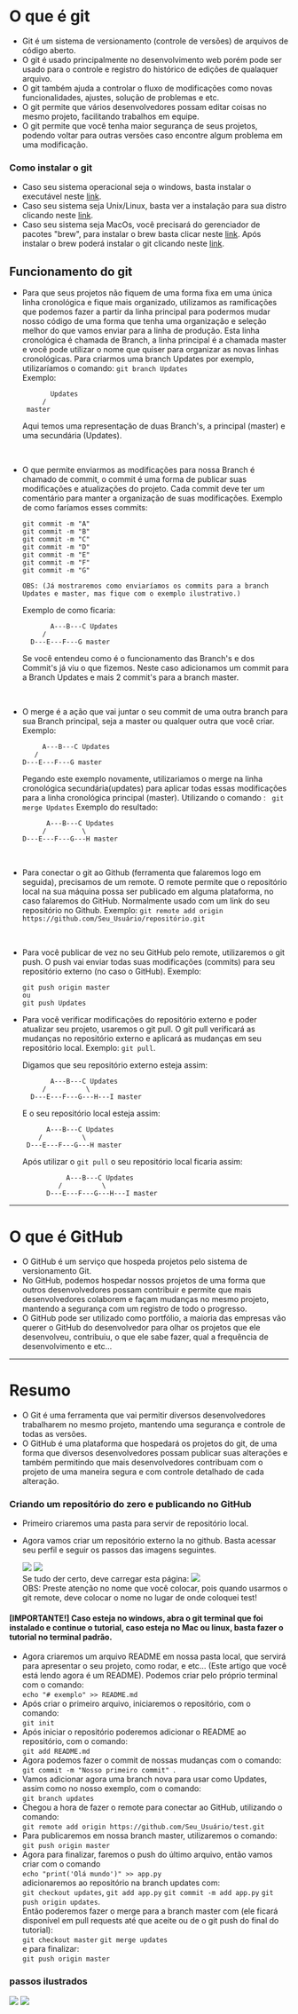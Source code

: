 # O que é git
* Git é um sistema de versionamento (controle de versões) de arquivos de código aberto.
* O git é usado principalmente no desenvolvimento web porém pode ser usado para o controle e registro do histórico de edições de qualaquer arquivo.
* O git também ajuda a controlar o fluxo de modificações como novas funcionalidades, ajustes, solução de problemas e etc. 
* O git permite que vários desenvolvedores possam editar coisas no mesmo projeto, facilitando trabalhos em equipe.
* O git permite que você tenha maior segurança de seus projetos, podendo voltar para outras versões caso encontre algum problema em uma modificação.

### Como instalar o git
* Caso seu sistema operacional seja o windows, basta instalar o executável neste <a href="https://git-scm.com/download/win">link</a>.
* Caso seu sistema seja Unix/Linux, basta ver a instalação para sua distro clicando neste <a href="https://git-scm.com/download/linux">link</a>.
* Caso seu sistema seja MacOs, você precisará do gerenciador de pacotes "brew", para instalar o brew basta clicar neste <a href="https://brew.sh/">link</a>. Após instalar o brew poderá instalar o git clicando neste <a href="https://git-scm.com/download/mac">link</a>.
## Funcionamento do git
* Para que seus projetos não fiquem de uma forma fixa em uma única linha cronológica e fique mais organizado, utilizamos as ramificações que podemos fazer a partir da linha principal para podermos mudar nosso código de uma forma que tenha uma organização e seleção melhor do que vamos enviar para a linha de produção. Esta linha cronológica é chamada de Branch, a linha principal é a chamada master e você pode utilizar o nome que quiser para organizar as novas linhas cronológicas. Para criarmos uma branch Updates por exemplo, utilizaríamos o comando: ```git branch Updates ```<br>
Exemplo:
    ```
           Updates
         /
     master
    ```
    Aqui temos uma representação de duas Branch's, a principal (master) e uma secundária (Updates).
<br>

* O que permite enviarmos as modificações para nossa Branch é chamado de commit, o commit é uma forma de publicar suas modificações e atualizações do projeto. Cada commit deve ter um comentário para manter a organização de suas modificações.
Exemplo de como faríamos esses commits:

    ```
    git commit -m "A" 
    git commit -m "B" 
    git commit -m "C" 
    git commit -m "D" 
    git commit -m "E" 
    git commit -m "F" 
    git commit -m "G" 

    OBS: (Já mostraremos como enviaríamos os commits para a branch Updates e master, mas fique com o exemplo ilustrativo.)
    ```

    Exemplo de como ficaria:

             A---B---C Updates
           /
        D---E---F---G master

    Se você entendeu como é o funcionamento das Branch's e dos Commit's já viu o que fizemos. Neste caso adicionamos um commit para a Branch Updates e mais 2 commit's para a branch master.
<br>

* O merge é a ação que vai juntar o seu commit de uma outra branch para sua Branch principal, seja a master ou qualquer outra que você criar.
Exemplo:
    ```
         A---B---C Updates
       /
    D---E---F---G master
    ```
    Pegando este exemplo novamente, utilizariamos o merge na linha cronológica secundária(updates) para aplicar todas essas modificações para a linha cronológica principal (master). Utilizando o comando : ``` git merge Updates```
    Exemplo do resultado:
    ```
          A---B---C Updates
	     /         \
    D---E---F---G---H master
    ```
<br>

* Para conectar o git ao Github (ferramenta que falaremos logo em seguida), precisamos de um remote. O remote permite que o repositório local na sua máquina possa ser publicado em alguma plataforma, no caso falaremos do GitHub. Normalmente usado com um link do seu repositório no Github.
Exemplo:
    ``` git remote add origin https://github.com/Seu_Usuário/repositório.git    ```
<br>

* Para você publicar de vez no seu GitHub pelo remote, utilizaremos o git push. O push vai enviar todas suas modificações (commits) para seu repositório externo (no caso o GitHub).
Exemplo:
    ```
    git push origin master
    ou
    git push Updates
    ```
* Para você verificar modificações do repositório externo e poder atualizar seu projeto, usaremos o git pull. O git pull verificará as mudanças no repositório externo e aplicará as mudanças em seu repositório local. Exemplo: ```git pull```.

    Digamos que seu repositório externo esteja assim:
  	```
           A---B---C Updates
	     /          \
      D---E---F---G---H---I master
   	```

    E o seu repositório local esteja assim:
    ```  
          A---B---C Updates
        /          \
     D---E---F---G---H master
    ```
    
   Após utilizar o ```git pull``` o seu repositório local ficaria assim:
   	```
               A---B---C Updates
	         /          \
          D---E---F---G---H---I master
 	```
---

# O que é GitHub
* O GitHub é um serviço que hospeda projetos pelo sistema de versionamento Git. 
* No GitHub, podemos hospedar nossos projetos de uma forma que outros desenvolvedores possam contribuir e permite que mais desenvolvedores colaborem e façam mudanças no mesmo projeto, mantendo a segurança com um registro de todo o progresso.
* O GitHub pode ser utilizado como portfólio, a maioria das empresas vão querer o GitHub do desenvolvedor para olhar os projetos que ele desenvolveu, contribuiu, o que ele sabe fazer, qual a frequência de desenvolvimento e etc...

---
# Resumo
* O Git é uma ferramenta que vai permitir diversos desenvolvedores trabalharem no mesmo projeto, mantendo uma segurança e controle de todas as versões.
* O GitHub é uma plataforma que hospedará os projetos do git, de uma forma que diversos desenvolvedores possam publicar suas alterações e também permitindo que mais desenvolvedores contribuam com o projeto de uma maneira segura e com controle detalhado de cada alteração.

### Criando um repositório do zero e publicando no GitHub

* Primeiro criaremos uma pasta para servir de repositório local.
* Agora vamos criar um repositório externo la no github. Basta acessar seu perfil e seguir os passos das imagens seguintes.

    <img src="https://i.imgur.com/8x2GWNX.png">
    <img src="https://i.imgur.com/BYeHVfh.png"><br>
    Se tudo der certo, deve carregar esta página:
    <img src="https://i.imgur.com/H4KHKVT.png"><br>
    OBS: Preste atenção no nome que você colocar, pois quando usarmos o git remote, deve colocar o nome no lugar de onde coloquei test!

#### [IMPORTANTE!] Caso esteja no windows, abra o git terminal que foi instalado e continue o tutorial, caso esteja no Mac ou linux, basta fazer o tutorial no terminal padrão.

* Agora criaremos um arquivo README em nossa pasta local, que servirá para apresentar o seu projeto, como rodar, e etc... (Este artigo que você está lendo agora é um README). Podemos criar pelo próprio terminal com o comando:<br> ```echo "# exemplo" >> README.md```<br>
* Após criar o primeiro arquivo, iniciaremos o repositório, com o comando:<br> ```git init ```<br>
* Após iniciar o repositório poderemos adicionar o README ao repositório, com o comando: <br>```git add README.md ```<br>
* Agora podemos fazer o commit de nossas mudanças com o comando: <br>```git commit -m "Nosso primeiro commit" ```.<br>
* Vamos adicionar agora uma branch nova para usar como Updates, assim como no nosso exemplo, com o comando: <br>```git branch updates```<br>
* Chegou a hora de fazer o remote para conectar ao GitHub, utilizando o comando:<br> ```git remote add origin https://github.com/Seu_Usuário/test.git```<br>
* Para publicaremos em nossa branch master, utilizaremos o comando: <br>```git push origin master```<br>
* Agora para finalizar, faremos o push do último arquivo, então vamos criar com o comando <br>```echo "print('Olá mundo')" >> app.py```<br> adicionaremos ao repositório na branch updates com:<br> ```git checkout updates```, ```git add app.py``` ```git commit -m add app.py``` ```git push origin updates```.<br> Então poderemos fazer o merge para a branch master com (ele ficará disponível em pull requests até que aceite ou de o git push do final do tutorial):<br> ```git checkout master``` ```git merge updates```<br>e para finalizar:<br> ```git push origin master``` <br>

### passos ilustrados
<img src="https://i.imgur.com/umL1OMf.png">
<img src="https://i.imgur.com/Mpptxzi.png">
